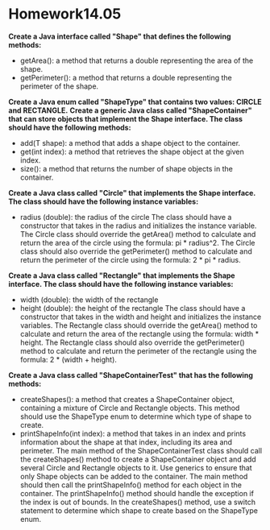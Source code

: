 # Homework14.05

**Create a Java interface called "Shape" that defines the following methods:**
- getArea(): a method that returns a double representing the area of the shape.
- getPerimeter(): a method that returns a double representing the perimeter of the shape.

**Create a Java enum called "ShapeType" that contains two values: CIRCLE and RECTANGLE.**
**Create a generic Java class called "ShapeContainer<T extends Shape>" that can store objects that implement the Shape interface. The class should have the following methods:**
- add(T shape): a method that adds a shape object to the container.
- get(int index): a method that retrieves the shape object at the given index.
- size(): a method that returns the number of shape objects in the container.
 
**Create a Java class called "Circle" that implements the Shape interface. The class should have the following instance variables:**
- radius (double): the radius of the circle
The class should have a constructor that takes in the radius and initializes the instance variable.
The Circle class should override the getArea() method to calculate and return the area of the circle using the formula: pi * radius^2.
The Circle class should also override the getPerimeter() method to calculate and return the perimeter of the circle using the formula: 2 * pi * radius.

**Create a Java class called "Rectangle" that implements the Shape interface. The class should have the following instance variables:**
- width (double): the width of the rectangle
- height (double): the height of the rectangle
The class should have a constructor that takes in the width and height and initializes the instance variables.
The Rectangle class should override the getArea() method to calculate and return the area of the rectangle using the formula: width * height.
The Rectangle class should also override the getPerimeter() method to calculate and return the perimeter of the rectangle using the formula: 2 * (width + height).

**Create a Java class called "ShapeContainerTest" that has the following methods:**
- createShapes(): a method that creates a ShapeContainer object, containing a mixture of Circle and Rectangle objects. This method should use the ShapeType enum to determine which type of shape to create.
- printShapeInfo(int index): a method that takes in an index and prints information about the shape at that index, including its area and perimeter.
The main method of the ShapeContainerTest class should call the createShapes() method to create a ShapeContainer object and add several Circle and Rectangle objects to it. Use generics to ensure that only Shape objects can be added to the container. The main method should then call the printShapeInfo() method for each object in the container. The printShapeInfo() method should handle the exception if the index is out of bounds.
In the createShapes() method, use a switch statement to determine which shape to create based on the ShapeType enum.
